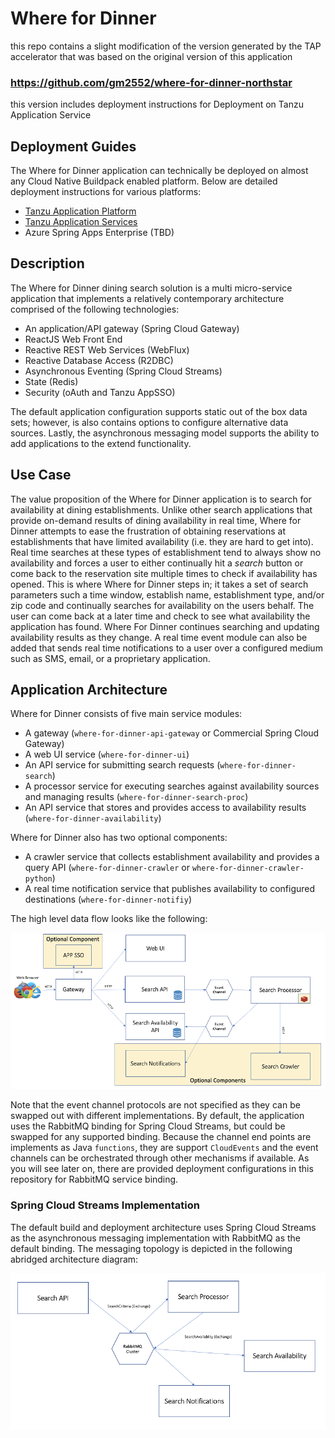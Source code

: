 # Where for Dinner

this repo contains a slight modification of the version generated by the TAP accelerator that was based on the original version of this application
### https://github.com/gm2552/where-for-dinner-northstar

this version includes deployment instructions for Deployment on Tanzu Application Service

## Deployment Guides

The Where for Dinner application can technically be deployed on almost any Cloud Native Buildpack enabled platform.  Below are detailed deployment instructions for various platforms:

* [Tanzu Application Platform](doc/TAPDeployment.md)
* [Tanzu Application Services](doc/TASDeployment.md)
* Azure Spring Apps Enterprise (TBD)

## Description
The Where for Dinner dining search solution is a multi micro-service application that implements a relatively contemporary architecture comprised of the following technologies:

* An application/API gateway (Spring Cloud Gateway)
* ReactJS Web Front End
* Reactive REST Web Services (WebFlux)
* Reactive Database Access (R2DBC)
* Asynchronous Eventing (Spring Cloud Streams)
* State (Redis)
* Security (oAuth and Tanzu AppSSO)





The default application configuration supports static out of the box data sets; however, is also contains options to configure alternative data sources.  Lastly, the asynchronous messaging model supports the ability to add applications to the extend functionality.

## Use Case
The value proposition of the Where for Dinner application is to search for availability at dining establishments.  Unlike other search applications that provide on-demand results of dining availability in real time, Where for Dinner attempts to ease the frustration of obtaining reservations at establishments that have limited availability (i.e. they are hard to get into).  Real time searches at these types of establishment tend to always show no availability and forces a user to either continually hit a *search* button or come back to the reservation site multiple times to check if availability has opened. This is where Where for Dinner steps in; it takes a set of search parameters such a time window, establish name, establishment type, and/or zip code and continually searches for availability on the users behalf.  The user can come back at a later time and check to see what availability the application has found.  Where For Dinner continues searching and updating availability results as they change.  A real time event module can also be added that sends real time notifications to a user over a configured medium such as SMS, email, or a proprietary application.

## Application Architecture

Where for Dinner consists of five main service modules:

* A gateway (`where-for-dinner-api-gateway` or Commercial Spring Cloud Gateway)
* A web UI service (`where-for-dinner-ui`)
* An API service for submitting search requests (`where-for-dinner-search`)
* A processor service for executing searches against availability sources and managing results (`where-for-dinner-search-proc`)
* An API service that stores and provides access to availability results (`where-for-dinner-availability`)

Where for Dinner also has two optional components:

* A crawler service that collects establishment availability and provides a query API (`where-for-dinner-crawler` or `where-for-dinner-crawler-python`)
* A real time notification service that publishes availability to configured destinations (`where-for-dinner-notifiy`)

The high level data flow looks like the following:

![](doc/images/DinnerHighLevelArch.png)

Note that the event channel protocols are not specified as they can be swapped out with different implementations.  By default, the application uses the RabbitMQ binding for Spring Cloud Streams, but could be swapped for any supported binding.  Because the channel end points are implements as Java `functions`, they are support `CloudEvents` and the event channels can be orchestrated through other mechanisms if available.  As you will see later on, there are provided deployment configurations in this repository for RabbitMQ service binding.

### Spring Cloud Streams Implementation

The default build and deployment architecture uses Spring Cloud Streams as the asynchronous messaging implementation with RabbitMQ as the default binding.  The messaging topology is depicted in the following abridged architecture diagram: 

![](doc/images/SCSMessaging.png)
 



